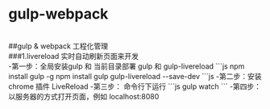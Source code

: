 # gulp-webpack
<br>
##gulp &amp; webpack 工程化管理<br>
###1.livereload  实时自动刷新页面来开发
<br>
	-第一步：全局安装gulp 和 当前目录部署 gulp 和 gulp-livereload
	```js
    npm install gulp -g
    npm install gulp gulp-livereload --save-dev
    ```js
    -第二步：安装 chrome 插件 LiveReload
    -第三步： 命令行下运行
    ```js
    gulp watch
    ```
    -第四步： 以服务器的方式打开页面，例如 localhost:8080
